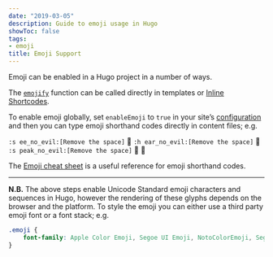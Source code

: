 ```yaml
---
date: "2019-03-05"
description: Guide to emoji usage in Hugo
showToc: false
tags:
- emoji
title: Emoji Support
---
```


Emoji can be enabled in a Hugo project in a number of ways.

The [`emojify`](https://gohugo.io/functions/emojify/) function can be called directly in templates or [Inline Shortcodes](https://gohugo.io/templates/shortcode-templates/#inline-shortcodes).

To enable emoji globally, set `enableEmoji` to `true` in your site’s [configuration](https://gohugo.io/getting-started/configuration/) and then you can type emoji shorthand codes directly in content files; e.g.

`:s ee_no_evil:[Remove the space]` :see_no_evil: `:h ear_no_evil:[Remove the space]` :hear_no_evil: `:s peak_no_evil:[Remove the space]` :speak_no_evil: :ram:

<!--more-->

The [Emoji cheat sheet](http://www.emoji-cheat-sheet.com/) is a useful reference for emoji shorthand codes.

---

**N.B.** The above steps enable Unicode Standard emoji characters and sequences in Hugo, however the rendering of these glyphs depends on the browser and the platform. To style the emoji you can either use a third party emoji font or a font stack; e.g.

```css
.emoji {
    font-family: Apple Color Emoji, Segoe UI Emoji, NotoColorEmoji, Segoe UI Symbol, Android Emoji, EmojiSymbols;
}
```
